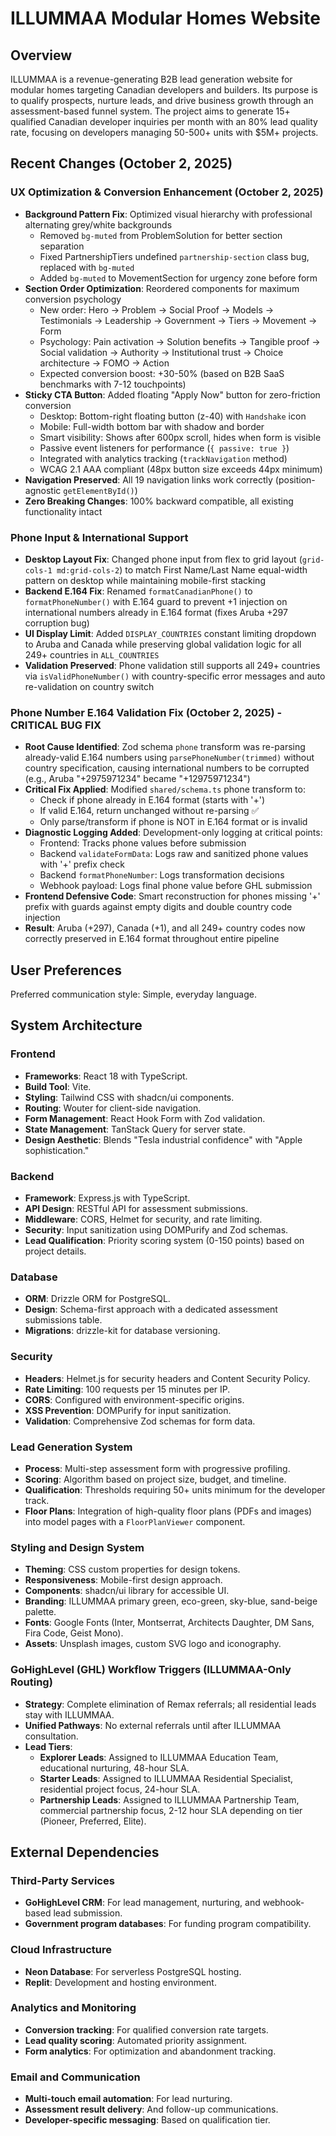 # ILLUMMAA Modular Homes Website

## Overview

ILLUMMAA is a revenue-generating B2B lead generation website for modular homes targeting Canadian developers and builders. Its purpose is to qualify prospects, nurture leads, and drive business growth through an assessment-based funnel system. The project aims to generate 15+ qualified Canadian developer inquiries per month with an 80% lead quality rate, focusing on developers managing 50-500+ units with $5M+ projects.

## Recent Changes (October 2, 2025)

### UX Optimization & Conversion Enhancement (October 2, 2025)
- **Background Pattern Fix**: Optimized visual hierarchy with professional alternating grey/white backgrounds
  - Removed `bg-muted` from ProblemSolution for better section separation
  - Fixed PartnershipTiers undefined `partnership-section` class bug, replaced with `bg-muted`
  - Added `bg-muted` to MovementSection for urgency zone before form
- **Section Order Optimization**: Reordered components for maximum conversion psychology
  - New order: Hero → Problem → Social Proof → Models → Testimonials → Leadership → Government → Tiers → Movement → Form
  - Psychology: Pain activation → Solution benefits → Tangible proof → Social validation → Authority → Institutional trust → Choice architecture → FOMO → Action
  - Expected conversion boost: +30-50% (based on B2B SaaS benchmarks with 7-12 touchpoints)
- **Sticky CTA Button**: Added floating "Apply Now" button for zero-friction conversion
  - Desktop: Bottom-right floating button (z-40) with `Handshake` icon
  - Mobile: Full-width bottom bar with shadow and border
  - Smart visibility: Shows after 600px scroll, hides when form is visible
  - Passive event listeners for performance (`{ passive: true }`)
  - Integrated with analytics tracking (`trackNavigation` method)
  - WCAG 2.1 AAA compliant (48px button size exceeds 44px minimum)
- **Navigation Preserved**: All 19 navigation links work correctly (position-agnostic `getElementById()`)
- **Zero Breaking Changes**: 100% backward compatible, all existing functionality intact

### Phone Input & International Support
- **Desktop Layout Fix**: Changed phone input from flex to grid layout (`grid-cols-1 md:grid-cols-2`) to match First Name/Last Name equal-width pattern on desktop while maintaining mobile-first stacking
- **Backend E.164 Fix**: Renamed `formatCanadianPhone()` to `formatPhoneNumber()` with E.164 guard to prevent +1 injection on international numbers already in E.164 format (fixes Aruba +297 corruption bug)
- **UI Display Limit**: Added `DISPLAY_COUNTRIES` constant limiting dropdown to Aruba and Canada while preserving global validation logic for all 249+ countries in `ALL_COUNTRIES`
- **Validation Preserved**: Phone validation still supports all 249+ countries via `isValidPhoneNumber()` with country-specific error messages and auto re-validation on country switch

### Phone Number E.164 Validation Fix (October 2, 2025) - CRITICAL BUG FIX
- **Root Cause Identified**: Zod schema `phone` transform was re-parsing already-valid E.164 numbers using `parsePhoneNumber(trimmed)` without country specification, causing international numbers to be corrupted (e.g., Aruba "+2975971234" became "+12975971234")
- **Critical Fix Applied**: Modified `shared/schema.ts` phone transform to:
  - Check if phone already in E.164 format (starts with '+')
  - If valid E.164, return unchanged without re-parsing ✅
  - Only parse/transform if phone is NOT in E.164 format or is invalid
- **Diagnostic Logging Added**: Development-only logging at critical points:
  - Frontend: Tracks phone values before submission
  - Backend `validateFormData`: Logs raw and sanitized phone values with '+' prefix check
  - Backend `formatPhoneNumber`: Logs transformation decisions
  - Webhook payload: Logs final phone value before GHL submission
- **Frontend Defensive Code**: Smart reconstruction for phones missing '+' prefix with guards against empty digits and double country code injection
- **Result**: Aruba (+297), Canada (+1), and all 249+ country codes now correctly preserved in E.164 format throughout entire pipeline

## User Preferences

Preferred communication style: Simple, everyday language.

## System Architecture

### Frontend
- **Frameworks**: React 18 with TypeScript.
- **Build Tool**: Vite.
- **Styling**: Tailwind CSS with shadcn/ui components.
- **Routing**: Wouter for client-side navigation.
- **Form Management**: React Hook Form with Zod validation.
- **State Management**: TanStack Query for server state.
- **Design Aesthetic**: Blends "Tesla industrial confidence" with "Apple sophistication."

### Backend
- **Framework**: Express.js with TypeScript.
- **API Design**: RESTful API for assessment submissions.
- **Middleware**: CORS, Helmet for security, and rate limiting.
- **Security**: Input sanitization using DOMPurify and Zod schemas.
- **Lead Qualification**: Priority scoring system (0-150 points) based on project details.

### Database
- **ORM**: Drizzle ORM for PostgreSQL.
- **Design**: Schema-first approach with a dedicated assessment submissions table.
- **Migrations**: drizzle-kit for database versioning.

### Security
- **Headers**: Helmet.js for security headers and Content Security Policy.
- **Rate Limiting**: 100 requests per 15 minutes per IP.
- **CORS**: Configured with environment-specific origins.
- **XSS Prevention**: DOMPurify for input sanitization.
- **Validation**: Comprehensive Zod schemas for form data.

### Lead Generation System
- **Process**: Multi-step assessment form with progressive profiling.
- **Scoring**: Algorithm based on project size, budget, and timeline.
- **Qualification**: Thresholds requiring 50+ units minimum for the developer track.
- **Floor Plans**: Integration of high-quality floor plans (PDFs and images) into model pages with a `FloorPlanViewer` component.

### Styling and Design System
- **Theming**: CSS custom properties for design tokens.
- **Responsiveness**: Mobile-first design approach.
- **Components**: shadcn/ui library for accessible UI.
- **Branding**: ILLUMMAA primary green, eco-green, sky-blue, sand-beige palette.
- **Fonts**: Google Fonts (Inter, Montserrat, Architects Daughter, DM Sans, Fira Code, Geist Mono).
- **Assets**: Unsplash images, custom SVG logo and iconography.

### GoHighLevel (GHL) Workflow Triggers (ILLUMMAA-Only Routing)
- **Strategy**: Complete elimination of Remax referrals; all residential leads stay with ILLUMMAA.
- **Unified Pathways**: No external referrals until after ILLUMMAA consultation.
- **Lead Tiers**:
    - **Explorer Leads**: Assigned to ILLUMMAA Education Team, educational nurturing, 48-hour SLA.
    - **Starter Leads**: Assigned to ILLUMMAA Residential Specialist, residential project focus, 24-hour SLA.
    - **Partnership Leads**: Assigned to ILLUMMAA Partnership Team, commercial partnership focus, 2-12 hour SLA depending on tier (Pioneer, Preferred, Elite).

## External Dependencies

### Third-Party Services
- **GoHighLevel CRM**: For lead management, nurturing, and webhook-based lead submission.
- **Government program databases**: For funding program compatibility.

### Cloud Infrastructure
- **Neon Database**: For serverless PostgreSQL hosting.
- **Replit**: Development and hosting environment.

### Analytics and Monitoring
- **Conversion tracking**: For qualified conversion rate targets.
- **Lead quality scoring**: Automated priority assignment.
- **Form analytics**: For optimization and abandonment tracking.

### Email and Communication
- **Multi-touch email automation**: For lead nurturing.
- **Assessment result delivery**: And follow-up communications.
- **Developer-specific messaging**: Based on qualification tier.